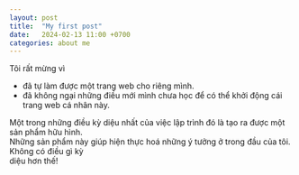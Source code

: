 ```yaml
---
layout: post
title:  "My first post"
date:   2024-02-13 11:00 +0700
categories: about me
---
```


Tôi rất mừng vì
- đã tự làm được một trang web cho riêng mình.
- đã không ngại những điều mới mình chưa học để có thể khởi động cái trang web cá nhân này.

Một trong những điều kỳ diệu nhất của việc lập trình đó là tạo ra được một sản phẩm hữu hình.   
Những sản phẩm này giúp hiện thực hoá những ý tưởng ở trong đầu của tôi. Không có điều gì kỳ    
diệu hơn thế!